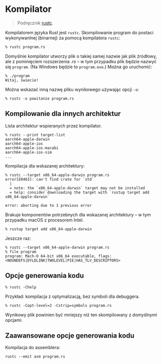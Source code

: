 # Kompilator

> Podręcznik [rustc](https://doc.rust-lang.org/rustc/index.html).

Kompilatorem języka Rust jest `rustc`.
Skompilowanie program do postaci wykonywanlnej (binarnej) za pomocą kompilatora `rustc`:

```shell
% rustc program.rs
```

Domyślnie kompilator utworzy plik o takiej samej nazwie jak plik źródłowy, ale z pominięciem
rozszerzenia _.rs_ – w tym przypadku plik będzie nazwyć się `program`. (Na Windows będzie to
`program.exe`.) Można go uruchomić:

```shell
% ./program
Witaj, świecie!
```

Można wskazać inną nazwę pliku wynikowego używając opcji `-o`:

```shell
% rustc -o powitanie program.rs
```

## Kompilowanie dla innych architektur

Lista architektur wspieranych przez kompilator.

```shell
% rustc --print target-list
aarch64-apple-darwin
aarch64-apple-ios
aarch64-apple-ios-macabi
aarch64-apple-ios-sim
...
```

Kompilacja dla wskazanej architektury:

```shell
% rustc --target x86_64-apple-darwin program.rs
error[E0463]: can't find crate for `std`
  |
  = note: the `x86_64-apple-darwin` target may not be installed
  = help: consider downloading the target with `rustup target add x86_64-apple-darwin`

error: aborting due to 1 previous error
```

Brakuje komponentów potrzebnych dla wskazanej architektury – w tym przypadku macOS z procesorem
Intel.

```shell
% rustup target add x86_64-apple-darwin
```

Jeszcze raz:

```shell
% rustc --target x86_64-apple-darwin program.rs
% file program
program: Mach-O 64-bit x86_64 executable, flags:<NOUNDEFS|DYLDLINK|TWOLEVEL|PIE|HAS_TLV_DESCRIPTORS>
```

## Opcje generowania kodu

```shell
% rustc -Chelp
```

Przykład: kompilacja z optymalizacją, bez symboli dla debuggera.

```shell
% rustc -Copt-level=2 -Cstrip=symbols program.rs
```

Wynikowy plik powinien być mniejszy niż ten skompilowany z domyślnymi opcjami.

## Zaawansowane opcje generowania kodu

Kompilacja do assemblera:

```shell
rustc --emit asm program.rs
```

